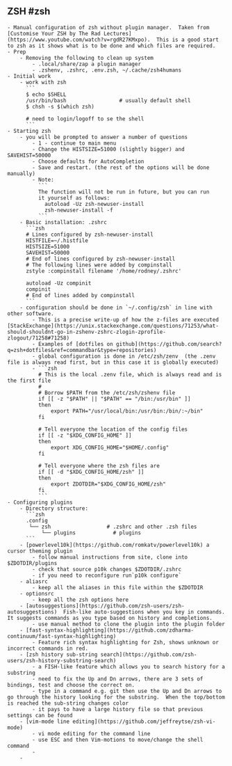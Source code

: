 ## ZSH #zsh
	- Manual configuration of zsh without plugin manager.  Taken from [Customise Your ZSH by The Rad Lectures](https://www.youtube.com/watch?v=rgdR27KMxpo).  This is a good start to zsh as it shows what is to be done and which files are required.
	- Prep
		- Removing the following to clean up system
			- .local/share/zap a plugin manager
			- .zshenv, .zshrc, .env.zsh, ~/.cache/zsh4humans
	- Initial work
		- work with zsh
		  ```
		  $ echo $SHELL
		  /usr/bin/bash					# usually default shell
		  $ chsh -s $(which zsh)
		  
		  # need to login/logoff to se the shell
		  ```
	- Starting zsh
		- you will be prompted to answer a number of questions
			- 1 - continue to main menu
			- Change the HISTSIZE=51000 (slightly bigger) and SAVEHIST=50000
			- Choose defaults for AutoCompletion
			- Save and restart. (the rest of the options will be done manually)
			- Note:
			  ```
			  The function will not be run in future, but you can run
			  it yourself as follows:
			    autoload -Uz zsh-newuser-install
			    zsh-newuser-install -f
			  ```
		- Basic installation: .zshrc
		  ```zsh
		  # Lines configured by zsh-newuser-install
		  HISTFILE=~/.histfile
		  HISTSIZE=51000
		  SAVEHIST=50000
		  # End of lines configured by zsh-newuser-install
		  # The following lines were added by compinstall
		  zstyle :compinstall filename '/home/rodney/.zshrc'
		  
		  autoload -Uz compinit
		  compinit
		  # End of lines added by compinstall
		  ```
		- configuration should be done in `~/.config/zsh` in line with other software.
			- This is a precise write-up of how the z-files are executed [StackExchange](https://unix.stackexchange.com/questions/71253/what-should-shouldnt-go-in-zshenv-zshrc-zlogin-zprofile-zlogout/71258#71258)
			- Examples of [dotfiles on github](https://github.com/search?q=zsh+dotfiles&ref=commandbar&type=repositories)
			- global configuration is done in /etc/zsh/zenv  (the .zenv file is always read first, but in this case it is globally executed)
			- ```zsh
			  # This is the local .zenv file, which is always read and is the first file
			  #
			  # Borrow $PATH from the /etc/zsh/zshenv file
			  if [[ -z "$PATH" || "$PATH" == "/bin:/usr/bin" ]]
			  then
			      export PATH="/usr/local/bin:/usr/bin:/bin/:~/bin"
			  fi
			  
			  # Tell everyone the location of the config files
			  if [[ -z "$XDG_CONFIG_HOME" ]]
			  then
			      export XDG_CONFIG_HOME="$HOME/.config"
			  fi
			  
			  # Tell everyone where the zsh files are
			  if [[ -d "$XDG_CONFIG_HOME/zsh" ]]
			  then
			      export ZDOTDIR="$XDG_CONFIG_HOME/zsh"
			  fi
			  ```
	- Configuring plugins
		- Directory structure:
		  ```zsh
		  .config
		   └── zsh					# .zshrc and other .zsh files
		       └── plugins            # plugins
		  ```
		- [powerlevel10k](https://github.com/romkatv/powerlevel10k) a cursor theming plugin
			- follow manual instructions from site, clone into $ZDOTDIR/plugins
			- check that source p10k changes $ZDOTDIR/.zshrc
			- if you need to reconfigure run`p10k configure`
		- aliasrc
			- keep all the aliases in this file within the $ZDOTDIR
		- optionsrc
			- keep all the zsh options here
		- [autosuggestions](https://github.com/zsh-users/zsh-autosuggestions)  Fish-like auto-suggestions when you key in commands.  It suggests commands as you type based on history and completions.
			- use manual method to clone the plugin into the plugin folder
		- [fast-syntax-highlighting](https://github.com/zdharma-continuum/fast-syntax-highlighting)
			- Feature rich syntax highlighting for Zsh, shows unknown or incorrect commands in red.
		- [zsh history sub-string search](https://github.com/zsh-users/zsh-history-substring-search)
			- a FISH-like feature which allows you to search history for a substring
			- need to fix the Up and Dn arrows, there are 3 sets of bindings, test and choose the correct on.
			- type in a command e.g. git then use the Up and Dn arrows to go through the history looking for the substring.  When the top/bottom is reached the sub-string changes color
			- it pays to have a large history file so that previous settings can be found
		- [vim-mode line editing](https://github.com/jeffreytse/zsh-vi-mode)
			- vi mode editing for the command line
			- use ESC and then Vim-motions to move/change the shell command
			-
		-